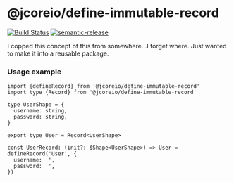# @jcoreio/define-immutable-record

[![Build Status](https://travis-ci.org/jcoreio/define-immutable-record.svg?branch=master)](https://travis-ci.org/jcoreio/define-immutable-record)
[![semantic-release](https://img.shields.io/badge/%20%20%F0%9F%93%A6%F0%9F%9A%80-semantic--release-e10079.svg)](https://github.com/semantic-release/semantic-release)

I copped this concept of this from somewhere...I forget where.  Just wanted to make it into a reusable package.

### Usage example

```es6
import {defineRecord} from '@jcoreio/define-immutable-record'
import type {Record} from '@jcoreio/define-immutable-record'

type UserShape = {
  username: string,
  password: string,
}

export type User = Record<UserShape>

const UserRecord: (init?: $Shape<UserShape>) => User = defineRecord('User', {
  username: '',
  password: '',
})
```


